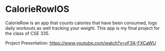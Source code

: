 # CalorieRowIOS
 CalorieRow is an app that counts calories that have been consumed, logs daily workouts as well tracking your weight. This app is my final project for the class of CSE 335.


Project Presentation: https://www.youtube.com/watch?v=vF3A-FXCaWU
